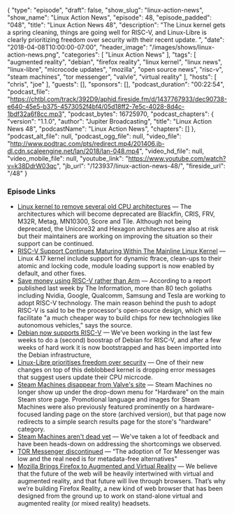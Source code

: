 {
  "type": "episode",
  "draft": false,
  "show_slug": "linux-action-news",
  "show_name": "Linux Action News",
  "episode": 48,
  "episode_padded": "048",
  "title": "Linux Action News 48",
  "description": "The Linux kernel gets a spring cleaning, things are going well for RISC-V, and Linux-Libre is clearly prioritizing freedom over security with their recent update. ",
  "date": "2018-04-08T10:00:00-07:00",
  "header_image": "/images/shows/linux-action-news.png",
  "categories": [
    "Linux Action News"
  ],
  "tags": [
    "augmented reality",
    "debian",
    "firefox reality",
    "linux kernel",
    "linux news",
    "linux-libre",
    "microcode updates",
    "mozilla",
    "open source news",
    "risc-v",
    "steam machines",
    "tor messenger",
    "valvle",
    "virtual reality"
  ],
  "hosts": [
    "chris",
    "joe"
  ],
  "guests": [],
  "sponsors": [],
  "podcast_duration": "00:22:54",
  "podcast_file": "https://chtbl.com/track/392D9/aphid.fireside.fm/d/1437767933/dec90738-e640-45e5-b375-4573052f4bf4/05d18ff2-7e5c-4028-8d4c-1bdf32a6f8cc.mp3",
  "podcast_bytes": 16725970,
  "podcast_chapters": {
    "version": "1.1.0",
    "author": "Jupiter Broadcasting",
    "title": "Linux Action News 48",
    "podcastName": "Linux Action News",
    "chapters": []
  },
  "podcast_alt_file": null,
  "podcast_ogg_file": null,
  "video_file": "http://www.podtrac.com/pts/redirect.mp4/201406.jb-dl.cdn.scaleengine.net/lan/2018/lan-048.mp4",
  "video_hd_file": null,
  "video_mobile_file": null,
  "youtube_link": "https://www.youtube.com/watch?v=k38DdrW03qc",
  "jb_url": "/123937/linux-action-news-48/",
  "fireside_url": "/48"
}


### Episode Links

  * [Linux kernel to remove several old CPU architectures](https://www.neowin.net/news/old-cpus-losing-support-in-linux-cutting-size-by-500000-lines-of-code "Linux kernel to remove several old CPU architectures") — The architectures which will become deprecated are Blackfin, CRIS, FRV, M32R, Metag, MN10300, Score and Tile. Although not being deprecated, the Unicore32 and Hexagon architectures are also at risk but their maintainers are working on improving the situation so their support can be continued.
  * [RISC-V Support Continues Maturing Within The Mainline Linux Kernel](https://www.phoronix.com/scan.php?page=news_item&px=RISC-V-Linux-4.17-Updates "RISC-V Support Continues Maturing Within The Mainline Linux Kernel") — Linux 4.17 kernel include support for dynamic ftrace, clean-ups to their atomic and locking code, module loading support is now enabled by default, and other fixes. 
  * [Save money using RISC-V rather than Arm](http://hexus.net/business/news/components/116831-tech-titans-hope-save-money-using-risc-v-rather-arm/ "Save money using RISC-V rather than Arm") — According to a report published last week by The Information, more than 80 tech goliaths including Nvidia, Google, Qualcomm, Samsung and Tesla are working to adopt RISC-V technology. The main reason behind the push to adopt RISC-V is said to be the processor's open-source design, which will facilitate "a much cheaper way to build chips for new technologies like autonomous vehicles," says the source.
  * [Debian now supports RISC-V](https://groups.google.com/a/groups.riscv.org/forum/m/#!topic/sw-dev/u4VcUtB9r94 "Debian now supports RISC-V") — We've been working in the last few weeks to do a (second) boostrap of Debian for RISC-V, and after a few weeks of hard work it is now bootstrapped and has been imported into the Debian infrastructure,
  * [Linux-Libre prioritises freedom over security](https://www.phoronix.com/scan.php?page=news_item&px=GNU-Linux-Libre-4.16-Released "Linux-Libre prioritises freedom over security") — One of their new changes on top of this deblobbed kernel is dropping error messages that suggest users update their CPU micrcode. 
  * [Steam Machines disappear from Valve's site](https://arstechnica.com/gaming/2018/04/poorly-selling-steam-machines-finally-removed-from-steam-store-front-page/ "Steam Machines disappear from Valve's site") — Steam Machines no longer show up under the drop-down menu for "Hardware" on the main Steam store page. Promotional language and images for Steam Machines were also previously featured prominently on a hardware-focused landing page on the store (archived version), but that page now redirects to a simple search results page for the store's "hardware" category.
  * [Steam Machines aren't dead yet](https://steamcommunity.com/app/221410/discussions/0/1696043806550421224/ "Steam Machines aren't dead yet") — We've taken a lot of feedback and have been heads-down on addressing the shortcomings we observed. 
  * [TOR Messenger discontinued](https://venturebeat.com/2018/04/02/tor-winds-down-its-encrypted-messenger-app-3-years-after-launch/ "TOR Messenger discontinued") — “The adoption of Tor Messenger was low and the real need is for metadata-free alternatives"
  * [Mozilla Brings Firefox to Augmented and Virtual Reality](https://blog.mozilla.org/blog/2018/04/03/mozilla-brings-firefox-augmented-virtual-reality/ "Mozilla Brings Firefox to Augmented and Virtual Reality") — We believe that the future of the web will be heavily intertwined with virtual and augmented reality, and that future will live through browsers. That’s why we’re building Firefox Reality, a new kind of web browser that has been designed from the ground up to work on stand-alone virtual and augmented reality (or mixed reality) headsets.


